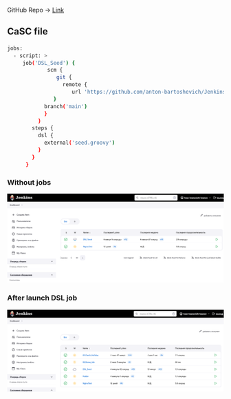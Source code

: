 GitHub Repo -> [Link](https://github.com/anton-bartoshevich/Jenkins.git)

## CaSC file
```bash
jobs:
  - script: >
     job('DSL_Seed') {
             scm {
                git {
                  remote {
                     url 'https://github.com/anton-bartoshevich/Jenkins.git'
               }
            branch('main')
            }
          }
        steps {
          dsl {
            external('seed.groovy')
          }
        }
      }
```
### Without jobs
![without_jobs](without_jobs.PNG)
### After launch DSL job 
![with_jobs](with_jobs.PNG)